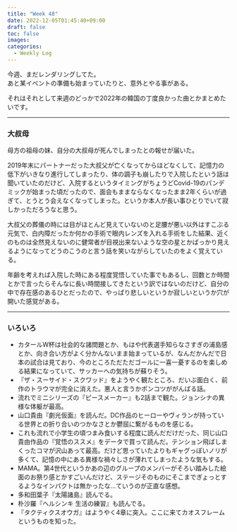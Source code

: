 ```yaml
---
title: "Week 48"
date: 2022-12-05T01:45:40+09:00
draft: false
toc: false
images:
categories:
  - Weekly Log
---
```

今週、まだレンダリングしてた。  
あと某イベントの準備も始まっていたりと、意外とやる事がある。

それはそれとして来週のどっかで2022年の韓国の丁度良かった曲とかまとめたいです。
<!--more-->
---
### 大叔母

母方の祖母の妹、自分の大叔母が死んでしまったとの報せが届いた。

2019年末にパートナーだった大叔父が亡くなってからほどなくして、記憶力の低下がいきなり進行してしまったり、体の調子も崩したりで入院したという話は聞いていたのだけど、入院するというタイミングがちょうどCovid-19のパンデミックが始まった頃だったので、面会もままならなくなったまま2年くらいが過ぎて、とうとう会えなくなってしまった。というか本人が長い事ひとりでいて寂しかっただろうなと思う。

大叔父の葬儀の時には目がほとんど見えていないのと足腰が悪い以外はすこぶる元気で、白内障だったか何かの手術で眼内レンズを入れる手術をした結果、近くのものは全然見えないのに健常者が目視出来ないような空の星とかばっかり見えるようになってどうのこうのと言う話を笑いながらしていたのをよく覚えている。

年齢を考えれば入院した時にある程度覚悟していた事でもあるし、回数とか時間とかで言ったらそんなに長い時間接してきたという訳ではないのだけど、自分の中で存在感のあるひとだったので、やっぱり悲しいというか寂しいというか穴が開いた感覚がある。

---

### いろいろ

- カタールW杯は社会的な諸問題とか、もはや代表選手知らなさすぎの浦島感とか、向き合い方がよく分かんないまま始まっているが、なんだかんだで日本の試合は見ており、今のところただただゴールに一喜一憂するのを楽しめる結果になっていて、サッカーへの気持ちが蘇りそう。
- 『ザ・スーサイド・スクワッド』をようやく観たところ、だいぶ面白く、前作のトラウマが完全に消えた。悪人と言うかポンコツががんばる話。
- 流れでミニシリーズの『ピースメーカー』も2話まで観た。ジョンシナの異様な体躯が最高。
- 山口貴由『劇光仮面』を読んだ。DC作品のヒーローやヴィランが持っている世界との折り合いのつかなさとか鬱屈に繋がるものを感じる。
- これも流れで小学生の頃つまみ食いする程度に読んだだけだった、同じ山口貴由作品の『覚悟のススメ』をデータで買って読んだ。テンション飛ばしまくったコマが沢山あって最高。だけど思っていたよりもギャグっぽいノリが多くて、記憶の中にある異様な禍々しさが薄れてしまったような気もする。
- MAMA。第4世代というかあの辺のグループのメンバーがそろい踏みした絵面のお祭り感とかすごいんだけど、ステージそのものにそこまでぎょっとするようなインパクトは無かったな…ていうのが正直な感想。
- 多和田葉子『太陽諸島』読んでる。
- 朴沙羅『ヘルシンキ 生活の練習』も読んでる。
- 『タクティクスオウガ』はようやく4章に突入。ここに来てカオスフレームというものを知った。
